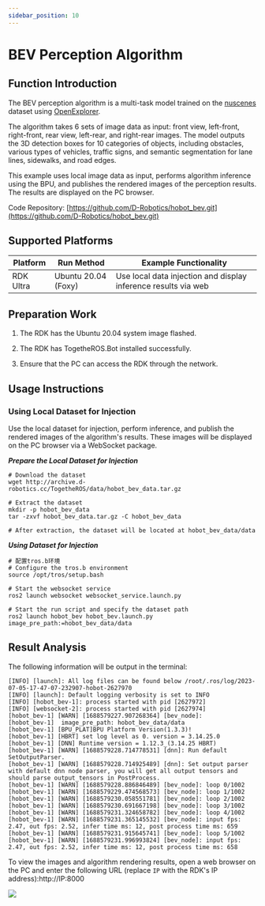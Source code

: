 ```yaml
---
sidebar_position: 10
---
```

# BEV Perception Algorithm

## Function Introduction

The BEV perception algorithm is a multi-task model trained on the [nuscenes](https://www.nuscenes.org/nuscenes) dataset using [OpenExplorer](https://developer.d-robotics.cc/api/v1/fileData/horizon_j5_open_explorer_cn_doc/hat/source/examples/bev.html).

The algorithm takes 6 sets of image data as input: front view, left-front, right-front, rear view, left-rear, and right-rear images. The model outputs the 3D detection boxes for 10 categories of objects, including obstacles, various types of vehicles, traffic signs, and semantic segmentation for lane lines, sidewalks, and road edges.

This example uses local image data as input, performs algorithm inference using the BPU, and publishes the rendered images of the perception results. The results are displayed on the PC browser.

Code Repository: [https://github.com/D-Robotics/hobot_bev.git](https://github.com/D-Robotics/hobot_bev.git)

## Supported Platforms

| Platform     | Run Method            | Example Functionality                              |
| ------------ | --------------------- | -------------------------------------------------- |
| RDK Ultra    | Ubuntu 20.04 (Foxy)    | Use local data injection and display inference results via web |

## Preparation Work

1. The RDK has the Ubuntu 20.04 system image flashed.

2. The RDK has TogetheROS.Bot installed successfully.

3. Ensure that the PC can access the RDK through the network.

## Usage Instructions

### Using Local Dataset for Injection

Use the local dataset for injection, perform inference, and publish the rendered images of the algorithm's results. These images will be displayed on the PC browser via a WebSocket package.

***Prepare the Local Dataset for Injection***


```shell
# Download the dataset
wget http://archive.d-robotics.cc/TogetheROS/data/hobot_bev_data.tar.gz

# Extract the dataset
mkdir -p hobot_bev_data
tar -zxvf hobot_bev_data.tar.gz -C hobot_bev_data

# After extraction, the dataset will be located at hobot_bev_data/data

```

***Using Dataset for Injection***



```shell
# 配置tros.b环境
# Configure the tros.b environment
source /opt/tros/setup.bash

# Start the websocket service
ros2 launch websocket websocket_service.launch.py

# Start the run script and specify the dataset path
ros2 launch hobot_bev hobot_bev.launch.py image_pre_path:=hobot_bev_data/data

```

## Result Analysis

The following information will be output in the terminal:



```text
[INFO] [launch]: All log files can be found below /root/.ros/log/2023-07-05-17-47-07-232907-hobot-2627970
[INFO] [launch]: Default logging verbosity is set to INFO
[INFO] [hobot_bev-1]: process started with pid [2627972]
[INFO] [websocket-2]: process started with pid [2627974]
[hobot_bev-1] [WARN] [1688579227.907268364] [bev_node]:
[hobot_bev-1]  image_pre_path: hobot_bev_data/data
[hobot_bev-1] [BPU_PLAT]BPU Platform Version(1.3.3)!
[hobot_bev-1] [HBRT] set log level as 0. version = 3.14.25.0
[hobot_bev-1] [DNN] Runtime version = 1.12.3_(3.14.25 HBRT)
[hobot_bev-1] [WARN] [1688579228.714778531] [dnn]: Run default SetOutputParser.
[hobot_bev-1] [WARN] [1688579228.714925489] [dnn]: Set output parser with default dnn node parser, you will get all output tensors and should parse output_tensors in PostProcess.
[hobot_bev-1] [WARN] [1688579228.886846489] [bev_node]: loop 0/1002
[hobot_bev-1] [WARN] [1688579229.474568573] [bev_node]: loop 1/1002
[hobot_bev-1] [WARN] [1688579230.058551781] [bev_node]: loop 2/1002
[hobot_bev-1] [WARN] [1688579230.691667198] [bev_node]: loop 3/1002
[hobot_bev-1] [WARN] [1688579231.324658782] [bev_node]: loop 4/1002
[hobot_bev-1] [WARN] [1688579231.365145532] [bev_node]: input fps: 2.47, out fps: 2.52, infer time ms: 12, post process time ms: 659
[hobot_bev-1] [WARN] [1688579231.915645741] [bev_node]: loop 5/1002
[hobot_bev-1] [WARN] [1688579231.996993824] [bev_node]: input fps: 2.47, out fps: 2.52, infer time ms: 12, post process time ms: 658
```

To view the images and algorithm rendering results, open a web browser on the PC and enter the following URL (replace `IP` with the RDK's IP address):http://IP:8000

![](https://rdk-doc.oss-cn-beijing.aliyuncs.com/doc/img/05_Robot_development/03_boxs/function/image/box_adv/render_bev.jpeg)
